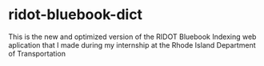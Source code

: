 # ridot-bluebook-dict
This is the new and optimized version of the RIDOT Bluebook Indexing web aplication that I made during my internship at the Rhode Island Department of Transportation
